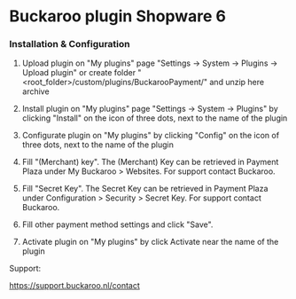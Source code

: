 # Buckaroo plugin Shopware 6

### Installation & Configuration 

1) Upload plugin on "My plugins" page "Settings -> System -> Plugins -> Upload plugin"
or
create folder "<root_folder>/custom/plugins/BuckarooPayment/" and unzip here archive

2) Install plugin on "My plugins" page "Settings -> System -> Plugins" by clicking "Install" on the icon of three dots, next to the name of the plugin

3) Configurate plugin on "My plugins" by clicking "Config" on the icon of three dots, next to the name of the plugin

4) Fill "(Merchant) key". The (Merchant) Key can be retrieved in Payment Plaza under My Buckaroo > Websites. For support contact Buckaroo.

5) Fill "Secret Key". The Secret Key can be retrieved in Payment Plaza under Configuration > Security > Secret Key. For support contact Buckaroo.

6) Fill other payment method settings and click "Save".

7) Activate plugin on "My plugins" by click Activate near the name of the plugin


Support:

https://support.buckaroo.nl/contact